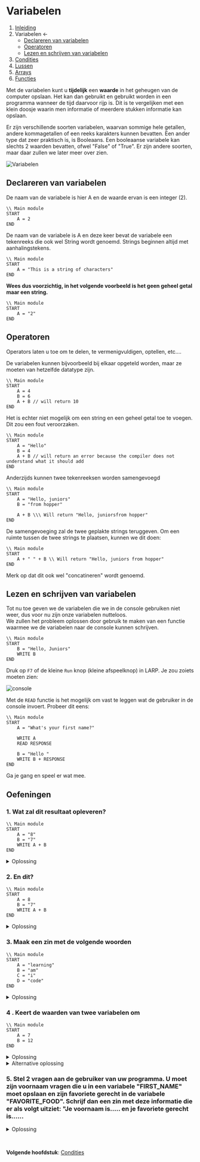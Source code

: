 # Variabelen

1. [Inleiding](../README.md)
1. Variabelen ←
    * [Declareren van variabelen](#declareren-van-variabelen)
    * [Operatoren](#operatoren)
    * [Lezen en schrijven van variabelen](#lezen-en-schrijven-van-variabelen)
1. [Condities](./conditions.md)
1. [Lussen](./whileAndfor.md)
1. [Arrays](./array.md)
1. [Functies](./function.md)


Met de variabelen kunt u **tijdelijk** een **waarde** in het geheugen van de computer opslaan. Het kan dan gebruikt en gebruikt worden in een programma wanneer de tijd daarvoor rijp is. Dit is te vergelijken met een klein doosje waarin men informatie of meerdere stukken informatie kan opslaan. 

Er zijn verschillende soorten variabelen, waarvan sommige hele getallen, andere kommagetallen of een reeks karakters kunnen bevatten. Een ander type dat zeer praktisch is, is Booleaans. Een booleaanse variabele kan slechts 2 waarden bevatten, ofwel "False" of "True".  Er zijn andere soorten, maar daar zullen we later meer over zien.


![Variabelen](./boxes.png)

## Declareren van variabelen
De naam van de variabele is hier A en de waarde ervan is een integer (2).
````
\\ Main module
START
    A = 2
END
````

De naam van de variabele is A en deze keer bevat de variabele een tekenreeks die ook wel String wordt genoemd. Strings beginnen altijd met aanhalingstekens.
````
\\ Main module
START
    A = "This is a string of characters"
END
````

**Wees dus voorzichtig, in het volgende voorbeeld is het geen geheel getal maar een string.**
````
\\ Main module
START
    A = "2"
END
````

## Operatoren
Operators laten u toe om te delen, te vermenigvuldigen, optellen, etc.... 

De variabelen kunnen bijvoorbeeld bij elkaar opgeteld worden, maar ze moeten van hetzelfde datatype zijn.
````
\\ Main module
START
    A = 4
    B = 6
    A + B // will return 10
END
````
Het is echter niet mogelijk om een string en een geheel getal toe te voegen. Dit zou een fout veroorzaken.
````
\\ Main module
START
    A = "Hello"
    B = 4 
    A + B // will return an error because the compiler does not understand what it should add
END
````
 
Anderzijds kunnen twee tekenreeksen worden samengevoegd

````
\\ Main module
START
    A = "Hello, juniors"
    B = "from hopper"

    A + B \\\ Will return "Hello, juniorsfrom hopper"
END
````

De samengevoeging zal de twee geplakte strings teruggeven. Om een ruimte tussen de twee strings te plaatsen, kunnen we dit doen: 

````
\\ Main module
START
    A + " " + B \\ Will return "Hello, juniors from hopper"
END
````
Merk op dat dit ook wel "concatineren" wordt genoemd.


## Lezen en schrijven van variabelen
Tot nu toe geven we de variabelen die we in de console gebruiken niet weer, dus voor nu zijn onze variabelen nutteloos.  
We zullen het probleem oplossen door gebruik te maken van een functie waarmee we de variabelen naar de console kunnen schrijven.  
````
\\ Main module
START
    B = "Hello, Juniors"
    WRITE B
END
````
Druk op ``F7`` of de kleine ``Run`` knop (kleine afspeelknop) in LARP. Je zou zoiets moeten zien: 

![console](./CaptureConsole.PNG)


Met de ``READ`` functie is het mogelijk om vast te leggen wat de gebruiker in de console invoert. Probeer dit eens: 

````
\\ Main module
START
    A = "What's your first name?"

    WRITE A
    READ RESPONSE

    B = "Hello "
    WRITE B + RESPONSE  
END
````

Ga je gang en speel er wat mee.

## Oefeningen



### 1. Wat zal dit resultaat opleveren?
````
\\ Main module
START
    A = "8"
    B = "7"
    WRITE A + B
END
````
<details>
    <summary>Oplossing</summary>
    "87"
</details>

### 2. En dit?
````
\\ Main module
START
    A = 8
    B = "7"
    WRITE A + B
END
````
<details>
    <summary>Oplossing</summary>
 
Het antwoord is **15**  
In een dergelijk geval begrijpt de compiler dat hij ``B`` moet interpreteren als een geheel getal. Dit gezegd zijnde, vermijden we dit soort dingen absoluut. Aan de ene kant zal het niet in alle talen werken en aan de andere kant kan het tot verwarring en fouten of onverwachte resultaten leiden.
</details>



### 3. Maak een zin met de volgende woorden

````
\\ Main module
START
    A = "learning"
    B = "am"
    C = "i"
    D = "code"
END
````

<details>
    <summary>Oplossing</summary>

````
\\ Main module
START
    A = "learning"
    B = "am"
    C = "i"
    D = "code"

    WRITE C + " " + B + " " + A + " " + D
END
````
</details>

### 4 . Keert de waarden van twee variabelen om
```
\\ Main module
START
    A = 7
    B = 12 
END
```

<details> 
  <summary>Oplossing</summary>

```
\\ Main module
START
    A = "7"
    B = "12"
    
    \\ We need to create a variable C that will contain one of the values
    C = A
    
    A = "A equals " + B
    B = "B equals " + C 
    WRITE A
    WRITE B
END
``` 
</details>

<details> 
  <summary>Alternative oplossing</summary>

```
\\ Main module
START
    A = 7
    B = 12 
        
    \\ Without creating any additional variables
    A = A - B
    B = A + B 
    A = B - A           
END
``` 
</details>

### 5. Stel 2 vragen aan de gebruiker van uw programma. U moet zijn voornaam vragen die u in een variabele "FIRST_NAME" moet opslaan en zijn favoriete gerecht in de variabele "FAVORITE_FOOD". Schrijf dan een zin met deze informatie die er als volgt uitziet: "Je voornaam is..... en je favoriete gerecht is......

<details>
    <summary>Oplossing</summary>

````
\\ Main module
START
    WRITE "What's your first name?"
    READ FIRST_NAME
    WRITE "What's your favorite dish?"
    READ FAVORITE_FOOD   
    WRITE "Your first name is" + FIRST_NAME + " and you like " + FAVORITE_FOOD
END
````
</details>    

&nbsp; 
    
**Volgende hoofdstuk**: [Condities](./conditions.md)  
